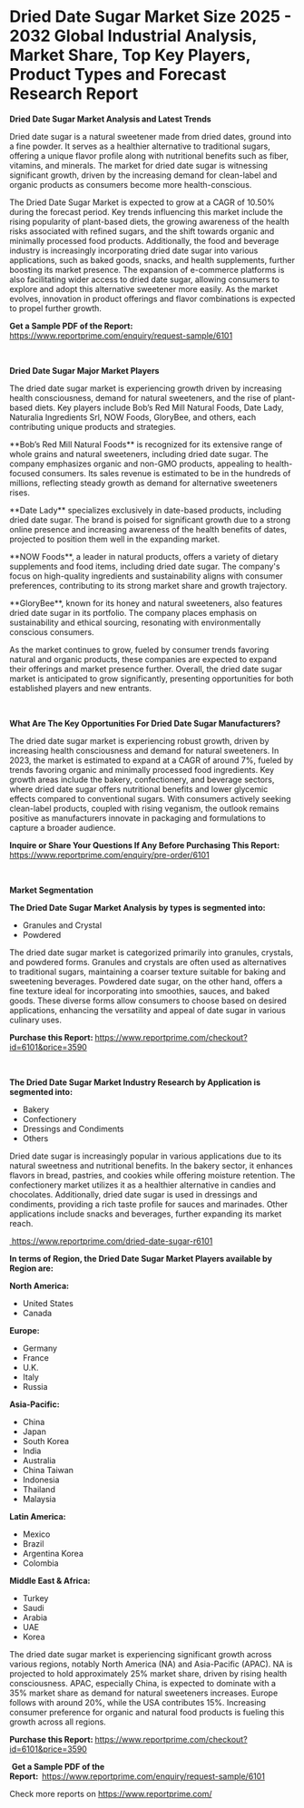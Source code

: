 <p><h1>Dried Date Sugar Market Size 2025 - 2032 Global Industrial Analysis, Market Share, Top Key Players, Product Types and Forecast Research Report</h1></p><p><strong>Dried Date Sugar Market Analysis and Latest Trends</strong></p>
<p><p>Dried date sugar is a natural sweetener made from dried dates, ground into a fine powder. It serves as a healthier alternative to traditional sugars, offering a unique flavor profile along with nutritional benefits such as fiber, vitamins, and minerals. The market for dried date sugar is witnessing significant growth, driven by the increasing demand for clean-label and organic products as consumers become more health-conscious.</p><p>The Dried Date Sugar Market is expected to grow at a CAGR of 10.50% during the forecast period. Key trends influencing this market include the rising popularity of plant-based diets, the growing awareness of the health risks associated with refined sugars, and the shift towards organic and minimally processed food products. Additionally, the food and beverage industry is increasingly incorporating dried date sugar into various applications, such as baked goods, snacks, and health supplements, further boosting its market presence. The expansion of e-commerce platforms is also facilitating wider access to dried date sugar, allowing consumers to explore and adopt this alternative sweetener more easily. As the market evolves, innovation in product offerings and flavor combinations is expected to propel further growth.</p></p>
<p><strong>Get a Sample PDF of the Report:&nbsp;</strong> <a href="https://www.reportprime.com/enquiry/request-sample/6101?utm_campaign=2883&utm_medium=2&utm_source=Github&utm_content=ia&utm_term=19032025&utm_id=dried-date-sugar">https://www.reportprime.com/enquiry/request-sample/6101</a></p>
<p>&nbsp;</p>
<p><strong>Dried Date Sugar Major Market Players</strong></p>
<p><p>The dried date sugar market is experiencing growth driven by increasing health consciousness, demand for natural sweeteners, and the rise of plant-based diets. Key players include Bob’s Red Mill Natural Foods, Date Lady, Naturalia Ingredients Srl, NOW Foods, GloryBee, and others, each contributing unique products and strategies.</p><p>**Bob’s Red Mill Natural Foods** is recognized for its extensive range of whole grains and natural sweeteners, including dried date sugar. The company emphasizes organic and non-GMO products, appealing to health-focused consumers. Its sales revenue is estimated to be in the hundreds of millions, reflecting steady growth as demand for alternative sweeteners rises.</p><p>**Date Lady** specializes exclusively in date-based products, including dried date sugar. The brand is poised for significant growth due to a strong online presence and increasing awareness of the health benefits of dates, projected to position them well in the expanding market.</p><p>**NOW Foods**, a leader in natural products, offers a variety of dietary supplements and food items, including dried date sugar. The company's focus on high-quality ingredients and sustainability aligns with consumer preferences, contributing to its strong market share and growth trajectory.</p><p>**GloryBee**, known for its honey and natural sweeteners, also features dried date sugar in its portfolio. The company places emphasis on sustainability and ethical sourcing, resonating with environmentally conscious consumers.</p><p>As the market continues to grow, fueled by consumer trends favoring natural and organic products, these companies are expected to expand their offerings and market presence further. Overall, the dried date sugar market is anticipated to grow significantly, presenting opportunities for both established players and new entrants.</p></p>
<p>&nbsp;</p>
<p><strong>What Are The Key Opportunities For Dried Date Sugar Manufacturers?</strong></p>
<p><p>The dried date sugar market is experiencing robust growth, driven by increasing health consciousness and demand for natural sweeteners. In 2023, the market is estimated to expand at a CAGR of around 7%, fueled by trends favoring organic and minimally processed food ingredients. Key growth areas include the bakery, confectionery, and beverage sectors, where dried date sugar offers nutritional benefits and lower glycemic effects compared to conventional sugars. With consumers actively seeking clean-label products, coupled with rising veganism, the outlook remains positive as manufacturers innovate in packaging and formulations to capture a broader audience.</p></p>
<p><strong>Inquire or Share Your Questions If Any Before Purchasing This Report:</strong> <a href="https://www.reportprime.com/enquiry/pre-order/6101?utm_campaign=2883&utm_medium=2&utm_source=Github&utm_content=ia&utm_term=19032025&utm_id=dried-date-sugar">https://www.reportprime.com/enquiry/pre-order/6101</a></p>
<p>&nbsp;</p>
<p><strong>Market Segmentation</strong></p>
<p><strong>The Dried Date Sugar Market Analysis by types is segmented into:</strong></p>
<p><ul><li>Granules and Crystal</li><li>Powdered</li></ul></p>
<p><p>The dried date sugar market is categorized primarily into granules, crystals, and powdered forms. Granules and crystals are often used as alternatives to traditional sugars, maintaining a coarser texture suitable for baking and sweetening beverages. Powdered date sugar, on the other hand, offers a fine texture ideal for incorporating into smoothies, sauces, and baked goods. These diverse forms allow consumers to choose based on desired applications, enhancing the versatility and appeal of date sugar in various culinary uses.</p></p>
<p><strong>Purchase this Report:&nbsp;</strong><a href="https://www.reportprime.com/checkout?id=6101&price=3590&utm_campaign=2883&utm_medium=2&utm_source=Github&utm_content=ia&utm_term=19032025&utm_id=dried-date-sugar">https://www.reportprime.com/checkout?id=6101&price=3590</a></p>
<p>&nbsp;</p>
<p><strong>The Dried Date Sugar Market Industry Research by Application is segmented into:</strong></p>
<p><ul><li>Bakery</li><li>Confectionery</li><li>Dressings and Condiments</li><li>Others</li></ul></p>
<p><p>Dried date sugar is increasingly popular in various applications due to its natural sweetness and nutritional benefits. In the bakery sector, it enhances flavors in bread, pastries, and cookies while offering moisture retention. The confectionery market utilizes it as a healthier alternative in candies and chocolates. Additionally, dried date sugar is used in dressings and condiments, providing a rich taste profile for sauces and marinades. Other applications include snacks and beverages, further expanding its market reach.</p></p>
<p><a href="https://www.reportprime.com/dried-date-sugar-r6101?utm_campaign=2883&utm_medium=2&utm_source=Github&utm_content=ia&utm_term=19032025&utm_id=dried-date-sugar">&nbsp;https://www.reportprime.com/dried-date-sugar-r6101</a></p>
<p><strong>In terms of Region, the Dried Date Sugar Market Players available by Region are:</strong></p>
<p>
    <p> <strong> North America: </strong>
        <ul>
            <li>United States</li>
            <li>Canada</li>
        </ul>
        </p> 
    <p> <strong> Europe: </strong>
        <ul>
            <li>Germany</li>
            <li>France</li>
            <li>U.K.</li>
            <li>Italy</li>
            <li>Russia</li>
        </ul>
        </p> 
    <p> <strong> Asia-Pacific: </strong>
        <ul>
            <li>China</li>
            <li>Japan</li>
            <li>South Korea</li>
            <li>India</li>
            <li>Australia</li>
            <li>China Taiwan</li>
            <li>Indonesia</li>
            <li>Thailand</li>
            <li>Malaysia</li>
        </ul>
        </p> 
    <p> <strong> Latin America: </strong>
        <ul>
            <li>Mexico</li>
            <li>Brazil</li>
            <li>Argentina Korea</li>
            <li>Colombia</li>
        </ul>
        </p> 
    <p> <strong> Middle East & Africa: </strong>
        <ul>
            <li>Turkey</li>
            <li>Saudi</li>
            <li>Arabia</li>
            <li>UAE</li>
            <li>Korea</li>
        </ul>
    </p>
    </p>
<p><p>The dried date sugar market is experiencing significant growth across various regions, notably North America (NA) and Asia-Pacific (APAC). NA is projected to hold approximately 25% market share, driven by rising health consciousness. APAC, especially China, is expected to dominate with a 35% market share as demand for natural sweeteners increases. Europe follows with around 20%, while the USA contributes 15%. Increasing consumer preference for organic and natural food products is fueling this growth across all regions.</p></p>
<p><strong>Purchase this Report: </strong><a href="https://www.reportprime.com/checkout?id=6101&price=3590&utm_campaign=2883&utm_medium=2&utm_source=Github&utm_content=ia&utm_term=19032025&utm_id=dried-date-sugar">https://www.reportprime.com/checkout?id=6101&price=3590</a></p>
<p>&nbsp;<strong>Get a Sample PDF of the Report:&nbsp;&nbsp;</strong><a href="https://www.reportprime.com/enquiry/request-sample/6101?utm_campaign=2883&utm_medium=2&utm_source=Github&utm_content=ia&utm_term=19032025&utm_id=dried-date-sugar">https://www.reportprime.com/enquiry/request-sample/6101</a></p>
<p><strong></strong></p>
<p>Check more reports on <a href="https://www.reportprime.com/?utm_campaign=2883&utm_medium=2&utm_source=Github&utm_content=ia&utm_term=19032025&utm_id=dried-date-sugar">https://www.reportprime.com/</a></p>